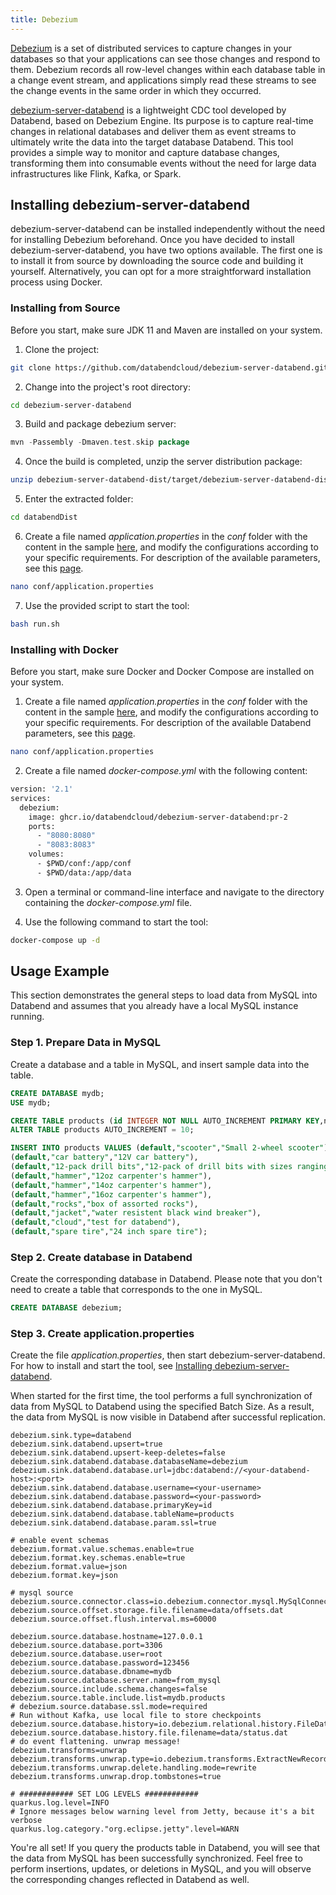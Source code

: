 ```yaml
---
title: Debezium
---
```


[Debezium](https://debezium.io/) is a set of distributed services to capture changes in your databases so that your applications can see those changes and respond to them. Debezium records all row-level changes within each database table in a change event stream, and applications simply read these streams to see the change events in the same order in which they occurred.

[debezium-server-databend](https://github.com/databendcloud/debezium-server-databend) is a lightweight CDC tool developed by Databend, based on Debezium Engine. Its purpose is to capture real-time changes in relational databases and deliver them as event streams to ultimately write the data into the target database Databend. This tool provides a simple way to monitor and capture database changes, transforming them into consumable events without the need for large data infrastructures like Flink, Kafka, or Spark.

## Installing debezium-server-databend

debezium-server-databend can be installed independently without the need for installing Debezium beforehand. Once you have decided to install debezium-server-databend, you have two options available. The first one is to install it from source by downloading the source code and building it yourself. Alternatively, you can opt for a more straightforward installation process using Docker.

### Installing from Source

Before you start, make sure JDK 11 and Maven are installed on your system.

1. Clone the project:

```bash
git clone https://github.com/databendcloud/debezium-server-databend.git
```

2. Change into the project's root directory:

```bash
cd debezium-server-databend
```

3. Build and package debezium server:

```go
mvn -Passembly -Dmaven.test.skip package
```

4. Once the build is completed, unzip the server distribution package:

```bash
unzip debezium-server-databend-dist/target/debezium-server-databend-dist*.zip -d databendDist
```

5. Enter the extracted folder:

```bash
cd databendDist
```

6. Create a file named *application.properties* in the *conf* folder with the content in the sample [here](https://github.com/databendcloud/debezium-server-databend/blob/main/debezium-server-databend-dist/src/main/resources/distro/conf/application.properties.example), and modify the configurations according to your specific requirements. For description of the available parameters, see this [page](https://github.com/databendcloud/debezium-server-databend/blob/main/docs/docs.md).

```bash
nano conf/application.properties
```

7. Use the provided script to start the tool:

```bash
bash run.sh
```

### Installing with Docker

Before you start, make sure Docker and Docker Compose are installed on your system.

1. Create a file named *application.properties* in the *conf* folder with the content in the sample [here](https://github.com/databendcloud/debezium-server-databend/blob/main/debezium-server-databend-dist/src/main/resources/distro/conf/application.properties.example), and modify the configurations according to your specific requirements. For description of the available Databend parameters, see this [page](https://github.com/databendcloud/debezium-server-databend/blob/main/docs/docs.md).

```bash
nano conf/application.properties
```

2. Create a file named *docker-compose.yml* with the following content: 

```dockerfile
version: '2.1'
services:
  debezium:
    image: ghcr.io/databendcloud/debezium-server-databend:pr-2
    ports:
      - "8080:8080"
      - "8083:8083"
    volumes:
      - $PWD/conf:/app/conf
      - $PWD/data:/app/data
```

3. Open a terminal or command-line interface and navigate to the directory containing the *docker-compose.yml* file.

4. Use the following command to start the tool:

```bash
docker-compose up -d
```

## Usage Example

This section demonstrates the general steps to load data from MySQL into Databend and assumes that you already have a local MySQL instance running.

### Step 1. Prepare Data in MySQL

Create a database and a table in MySQL, and insert sample data into the table.

```sql
CREATE DATABASE mydb;
USE mydb;

CREATE TABLE products (id INTEGER NOT NULL AUTO_INCREMENT PRIMARY KEY,name VARCHAR(255) NOT NULL,description VARCHAR(512));
ALTER TABLE products AUTO_INCREMENT = 10;

INSERT INTO products VALUES (default,"scooter","Small 2-wheel scooter"),
(default,"car battery","12V car battery"),
(default,"12-pack drill bits","12-pack of drill bits with sizes ranging from #40 to #3"),
(default,"hammer","12oz carpenter's hammer"),
(default,"hammer","14oz carpenter's hammer"),
(default,"hammer","16oz carpenter's hammer"),
(default,"rocks","box of assorted rocks"),
(default,"jacket","water resistent black wind breaker"),
(default,"cloud","test for databend"),
(default,"spare tire","24 inch spare tire");
```

### Step 2. Create database in Databend

Create the corresponding database in Databend. Please note that you don't need to create a table that corresponds to the one in MySQL.

```sql
CREATE DATABASE debezium;
```

### Step 3. Create application.properties

Create the file *application.properties*, then start debezium-server-databend. For how to install and start the tool, see [Installing debezium-server-databend](#installing-debezium-server-databend).

When started for the first time, the tool performs a full synchronization of data from MySQL to Databend using the specified Batch Size. As a result, the data from MySQL is now visible in Databend after successful replication.

```text title='application.properties'
debezium.sink.type=databend
debezium.sink.databend.upsert=true
debezium.sink.databend.upsert-keep-deletes=false
debezium.sink.databend.database.databaseName=debezium
debezium.sink.databend.database.url=jdbc:databend://<your-databend-host>:<port>
debezium.sink.databend.database.username=<your-username>
debezium.sink.databend.database.password=<your-password>
debezium.sink.databend.database.primaryKey=id
debezium.sink.databend.database.tableName=products
debezium.sink.databend.database.param.ssl=true

# enable event schemas
debezium.format.value.schemas.enable=true
debezium.format.key.schemas.enable=true
debezium.format.value=json
debezium.format.key=json

# mysql source
debezium.source.connector.class=io.debezium.connector.mysql.MySqlConnector
debezium.source.offset.storage.file.filename=data/offsets.dat
debezium.source.offset.flush.interval.ms=60000

debezium.source.database.hostname=127.0.0.1
debezium.source.database.port=3306
debezium.source.database.user=root
debezium.source.database.password=123456
debezium.source.database.dbname=mydb
debezium.source.database.server.name=from_mysql
debezium.source.include.schema.changes=false
debezium.source.table.include.list=mydb.products
# debezium.source.database.ssl.mode=required
# Run without Kafka, use local file to store checkpoints
debezium.source.database.history=io.debezium.relational.history.FileDatabaseHistory
debezium.source.database.history.file.filename=data/status.dat
# do event flattening. unwrap message!
debezium.transforms=unwrap
debezium.transforms.unwrap.type=io.debezium.transforms.ExtractNewRecordState
debezium.transforms.unwrap.delete.handling.mode=rewrite
debezium.transforms.unwrap.drop.tombstones=true

# ############ SET LOG LEVELS ############
quarkus.log.level=INFO
# Ignore messages below warning level from Jetty, because it's a bit verbose
quarkus.log.category."org.eclipse.jetty".level=WARN
```

You're all set! If you query the products table in Databend, you will see that the data from MySQL has been successfully synchronized. Feel free to perform insertions, updates, or deletions in MySQL, and you will observe the corresponding changes reflected in Databend as well.